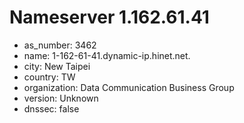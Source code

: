 # Nameserver 1.162.61.41

* as_number: 3462
* name: 1-162-61-41.dynamic-ip.hinet.net.
* city: New Taipei
* country: TW
* organization: Data Communication Business Group
* version: Unknown
* dnssec: false
